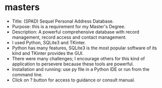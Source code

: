 # masters
* Title: (SPAD) Sequel Personal Address Database.
* Purpose: this is a requirement for my Master's Degree.
* Description: A powerful comprehensive database with record management, record access and contact management.
* I used Python, SQLite3 and TKinter.
* Python has many features, SQLite3 is the most popular software of its kind and TKinter provides the GUI.
* There were many challenges; I encourage others for this kind of application to persevere because these tools are powerful.
* Installation and running: use py file in a Python IDE or run from the command line.
* Click on ? button for access to guidance or consult manual.
